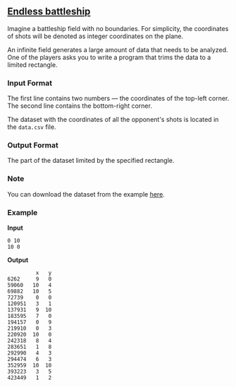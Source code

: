 ## [Endless battleship](../../../solutions/6.2/62_i.py)

Imagine a battleship field with no boundaries. For simplicity, the coordinates of shots will be denoted as integer coordinates on the plane.

An infinite field generates a large amount of data that needs to be analyzed. One of the players asks you to write a program that trims the data to a limited rectangle.

### Input Format

The first line contains two numbers — the coordinates of the top-left corner. The second line contains the bottom-right corner.

The dataset with the coordinates of all the opponent's shots is located in the `data.csv` file.

### Output Format

The part of the dataset limited by the specified rectangle.

### Note

You can download the dataset from the example [here](../../../tests/data/test_data_62_i.csv).

### Example

__Input__
```plaintext
0 10
10 0
```

__Output__
```plaintext
         x   y
6262     9   0
59060   10   4
69882   10   5
72739    0   0
120951   3   1
137931   9  10
183595   7   0
194157   0   9
219910   0   3
220920  10   0
242318   8   4
283651   1   8
292990   4   3
294474   6   3
352959  10  10
393223   3   5
423449   1   2
```